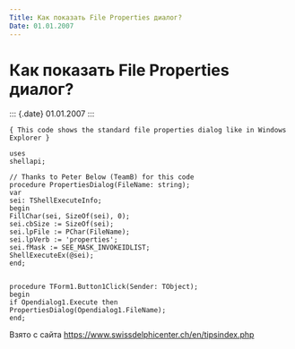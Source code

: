 ```yaml
---
Title: Как показать File Properties диалог?
Date: 01.01.2007
---
```



Как показать File Properties диалог?
====================================

::: {.date}
01.01.2007
:::

    { This code shows the standard file properties dialog like in Windows Explorer } 
     
    uses 
    shellapi; 
     
    // Thanks to Peter Below (TeamB) for this code 
    procedure PropertiesDialog(FileName: string); 
    var 
    sei: TShellExecuteInfo; 
    begin 
    FillChar(sei, SizeOf(sei), 0); 
    sei.cbSize := SizeOf(sei); 
    sei.lpFile := PChar(FileName); 
    sei.lpVerb := 'properties'; 
    sei.fMask := SEE_MASK_INVOKEIDLIST; 
    ShellExecuteEx(@sei); 
    end; 
     
     
    procedure TForm1.Button1Click(Sender: TObject); 
    begin 
    if Opendialog1.Execute then 
    PropertiesDialog(Opendialog1.FileName); 
    end; 

Взято с сайта <https://www.swissdelphicenter.ch/en/tipsindex.php>
